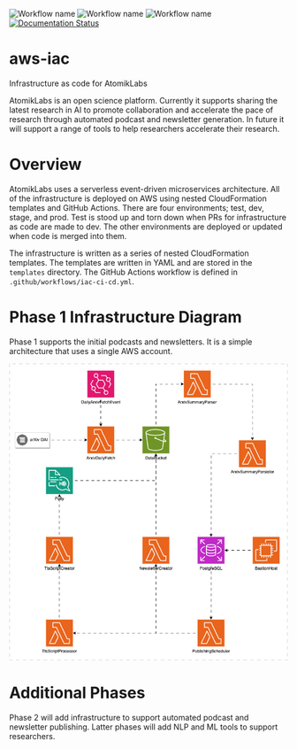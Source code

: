 ![Workflow name](https://github.com/AtomikLabs/atomiklabs/actions/workflows/lint_and_format/badge.svg)
![Workflow name](https://github.com/AtomikLabs/atomiklabs/actions/workflows/infra/badge.svg)
![Workflow name](https://github.com/AtomikLabs/atomiklabs/actions/workflows/tests/badge.svg)
[![Documentation Status](https://readthedocs.org/projects/atomiklabs/badge/?version=latest)](https://atomiklabs.readthedocs.io/en/latest/?badge=latest)

# aws-iac

Infrastructure as code for AtomikLabs

AtomikLabs is an open science platform. Currently it supports sharing the latest research in AI to promote collaboration and accelerate the pace of research through automated podcast and newsletter generation. In future it will support a range of tools to help researchers accelerate their research.

# Overview

AtomikLabs uses a serverless event-driven microservices architecture. All of the infrastructure is deployed on AWS using nested CloudFormation templates and GitHub Actions. There are four environments; test, dev, stage, and prod. Test is stood up and torn down when PRs for infrastructure as code are made to dev. The other environments are deployed or updated when code is merged into them.

The infrastructure is written as a series of nested CloudFormation templates. The templates are written in YAML and are stored in the `templates` directory. The GitHub Actions workflow is defined in `.github/workflows/iac-ci-cd.yml`.

# Phase 1 Infrastructure Diagram

Phase 1 supports the initial podcasts and newsletters. It is a simple architecture that uses a single AWS account.

![Phase 1 Infrastructure Diagram](./docs/phase-1-infrastructure-diagram.gif)

# Additional Phases

Phase 2 will add infrastructure to support automated podcast and newsletter publishing. Latter phases will add NLP and ML tools to support researchers.
